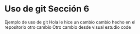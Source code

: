 # Uso de git Sección 6
Ejemplo de uso de git
Hola le hice un cambio
cambio hecho en el repositorio
otro cambio
Otro cambio desde visual estudio code
